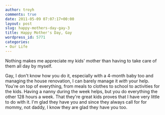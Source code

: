 ```yaml
---
author: troyh
comments: true
date: 2011-05-09 07:07:17+00:00
layout: post
slug: happy-mothers-day-gay-3
title: Happy Mother's Day, Gay
wordpress_id: 5771
categories:
- Our Life
---
```


Nothing makes me appreciate my kids' mother than having to take care of them all day by myself.

Gay, I don't know how you do it, especially with a 4-month baby too and managing the house renovation, I can barely manage it _with_ your help. You're on top of everything, from meals to clothes to school to activities for the kids. Having a nanny during the week helps, but you do everything the other 128 hours a week. That they're great kids proves that I have very little to do with it. I'm glad they have you and since they always call for for mommy, not daddy, I know they are glad they have you too.
